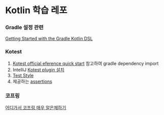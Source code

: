 # Kotlin 학습 레포

### Gradle 설정 관련
[Getting Started with the Gradle Kotlin DSL](https://www.youtube.com/watch?v=KN-_q3ss4l0)

### Kotest
1. [Kotest official eference quick start](https://kotest.io/docs/quickstart) 참고하여 gradle dependency import
2. IntelliJ [Kotest plugin 설치](https://plugins.jetbrains.com/plugin/14080-kotest)
3. [Test Style](https://kotest.io/docs/framework/testing-styles.html)
4. 제공하는 [assertions](https://kotest.io/docs/assertions/assertions.html)

### 코프링
[어디가서 코프링 매우 알은체하기](https://www.youtube.com/watch?v=ewBri47JWII)